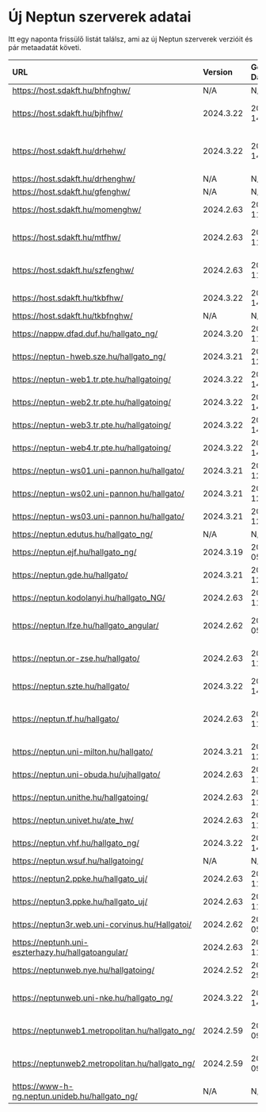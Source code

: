 # Új Neptun szerverek adatai

Itt egy naponta frissülő listát találsz, ami az új Neptun szerverek verzióit és pár metaadatát követi.

| URL                                                | Version   | Generation Date     | Organization Name                             | Captcha Required |
|:-------------------------------------------------|:--------|:------------------|:--------------------------------------------|:---------------|
| https://host.sdakft.hu/bhfnghw/                    | N/A       | N/A                 | N/A                                           | N/A              |
| https://host.sdakft.hu/bjhfhw/                     | 2024.3.22 | 2025-02-14T12:53:46 | Brenner János Hittudományi Főiskola           | 3                |
| https://host.sdakft.hu/drhehw/                     | 2024.3.22 | 2025-02-14T12:53:46 | Debreceni Református Hittudományi Egyetem     | 3                |
| https://host.sdakft.hu/drhenghw/                   | N/A       | N/A                 | N/A                                           | N/A              |
| https://host.sdakft.hu/gfenghw/                    | N/A       | N/A                 | N/A                                           | N/A              |
| https://host.sdakft.hu/momenghw/                   | 2024.2.63 | 2025-02-11T15:08:03 | Moholy-Nagy Művészeti Egyetem                 | 3                |
| https://host.sdakft.hu/mtfhw/                      | 2024.2.63 | 2025-02-11T15:08:03 | Magyar Táncművészeti Egyetem                  | 3                |
| https://host.sdakft.hu/szfenghw/                   | 2024.2.63 | 2025-02-11T15:08:03 | Színház- és Filmművészeti Egyetem             | 3                |
| https://host.sdakft.hu/tkbfhw/                     | 2024.3.22 | 2025-02-14T12:53:46 | A Tan Kapuja Buddhista Főiskola               | 3                |
| https://host.sdakft.hu/tkbfnghw/                   | N/A       | N/A                 | N/A                                           | N/A              |
| https://nappw.dfad.duf.hu/hallgato_ng/             | 2024.3.20 | 2025-02-11T08:50:45 | Dunaújvárosi Egyetem                          | 3                |
| https://neptun-hweb.sze.hu/hallgato_ng/            | 2024.3.21 | 2025-02-12T13:51:11 | Széchenyi István Egyetem                      | 3                |
| https://neptun-web1.tr.pte.hu/hallgatoing/         | 2024.3.22 | 2025-02-14T12:53:46 | Pécsi Tudományegyetem                         | 3                |
| https://neptun-web2.tr.pte.hu/hallgatoing/         | 2024.3.22 | 2025-02-14T12:53:46 | Pécsi Tudományegyetem                         | 3                |
| https://neptun-web3.tr.pte.hu/hallgatoing/         | 2024.3.22 | 2025-02-14T12:53:46 | Pécsi Tudományegyetem                         | 3                |
| https://neptun-web4.tr.pte.hu/hallgatoing/         | 2024.3.22 | 2025-02-14T12:53:46 | Pécsi Tudományegyetem                         | 3                |
| https://neptun-ws01.uni-pannon.hu/hallgato/        | 2024.3.21 | 2025-02-12T13:51:11 | Pannon Egyetem                                | 3                |
| https://neptun-ws02.uni-pannon.hu/hallgato/        | 2024.3.21 | 2025-02-12T13:51:11 | Pannon Egyetem                                | 3                |
| https://neptun-ws03.uni-pannon.hu/hallgato/        | 2024.3.21 | 2025-02-12T13:51:11 | Pannon Egyetem                                | 3                |
| https://neptun.edutus.hu/hallgato_ng/              | N/A       | N/A                 | N/A                                           | N/A              |
| https://neptun.ejf.hu/hallgato_ng/                 | 2024.3.19 | 2025-02-05T14:00:36 | Eötvös József Főiskola                        | 3                |
| https://neptun.gde.hu/hallgato/                    | 2024.3.21 | 2025-02-12T13:51:11 | Gábor Dénes Egyetem                           | 3                |
| https://neptun.kodolanyi.hu/hallgato_NG/           | 2024.2.63 | 2025-02-11T15:08:03 | Kodolányi János Egyetem                       | 1                |
| https://neptun.lfze.hu/hallgato_angular/           | 2024.2.62 | 2025-02-05T11:54:53 | Liszt Ferenc Zeneművészeti Egyetem            | 3                |
| https://neptun.or-zse.hu/hallgato/                 | 2024.2.63 | 2025-02-11T15:08:03 | Országos Rabbiképző - Zsidó Egyetem           | 3                |
| https://neptun.szte.hu/hallgato/                   | 2024.3.22 | 2025-02-14T12:53:46 | Szegedi Tudományegyetem                       | 3                |
| https://neptun.tf.hu/hallgato/                     | 2024.2.63 | 2025-02-11T15:08:03 | Magyar Testnevelési és Sporttudományi Egyetem | 3                |
| https://neptun.uni-milton.hu/hallgato/             | 2024.3.21 | 2025-02-12T13:51:11 | Milton Friedman Egyetem                       | 3                |
| https://neptun.uni-obuda.hu/ujhallgato/            | 2024.2.63 | 2025-02-11T15:08:03 | Óbudai Egyetem                                | 3                |
| https://neptun.unithe.hu/hallgatoing/              | 2024.2.63 | 2025-02-11T15:08:03 | Tokaj-Hegyalja Egyetem                        | 1                |
| https://neptun.univet.hu/ate_hw/                   | 2024.2.63 | 2025-02-11T15:08:03 | Állatorvostudományi Egyetem                   | 3                |
| https://neptun.vhf.hu/hallgato_ng/                 | 2024.3.22 | 2025-02-14T12:53:46 | Veszprémi Érseki Főiskola                     | 3                |
| https://neptun.wsuf.hu/hallgatoing/                | N/A       | N/A                 | N/A                                           | N/A              |
| https://neptun2.ppke.hu/hallgato_uj/               | 2024.2.63 | 2025-02-11T15:08:03 | Pázmány Péter Katolikus Egyetem               | 3                |
| https://neptun3.ppke.hu/hallgato_uj/               | 2024.2.63 | 2025-02-11T15:08:03 | Pázmány Péter Katolikus Egyetem               | 3                |
| https://neptun3r.web.uni-corvinus.hu/Hallgatoi/    | 2024.2.62 | 2025-02-05T11:54:53 | Budapesti Corvinus Egyetem                    | 3                |
| https://neptunh.uni-eszterhazy.hu/hallgatoangular/ | 2024.2.63 | 2025-02-11T15:08:03 | Eszterházy Károly Katolikus Egyetem           | 3                |
| https://neptunweb.nye.hu/hallgatoing/              | 2024.2.52 | 2024-11-29T08:56:55 | Nyíregyházi Egyetem                           | 3                |
| https://neptunweb.uni-nke.hu/hallgato_ng/          | 2024.3.22 | 2025-02-14T12:53:46 | Nemzeti Közszolgálati Egyetem                 | 3                |
| https://neptunweb1.metropolitan.hu/hallgato_ng/    | 2024.2.59 | 2025-01-09T09:39:10 | Budapesti Metropolitan Egyetem                | 3                |
| https://neptunweb2.metropolitan.hu/hallgato_ng/    | 2024.2.59 | 2025-01-09T09:39:10 | Budapesti Metropolitan Egyetem                | 3                |
| https://www-h-ng.neptun.unideb.hu/hallgato_ng/     | N/A       | N/A                 | N/A                                           | N/A              |